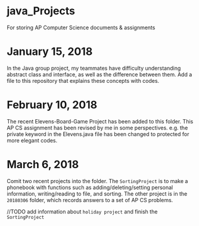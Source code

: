 # java_Projects
For storing AP Computer Science documents &amp; assignments

# January 15, 2018
In the Java group project, my teammates have difficulty understanding abstract class and interface, as well as the difference between them. Add a file to this repository that explains these concepts with codes. 

# February 10, 2018
The recent Elevens-Board-Game Project has been added to this folder. This AP CS assignment has been revised by me in some perspectives. e.g. the private keyword in the Elevens.java file has been changed to protected for more elegant codes. 

# March 6, 2018
Comit two recent projects into the folder. The `SortingProject` is to make a phonebook with functions such as adding/deleting/setting personal information, writing/reading to file, and sorting. The other project is in the `20180306` folder, which records answers to a set of AP CS problems.

//TODO add information about `holiday project` and finish the `SortingProject`
